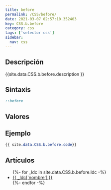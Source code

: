 ```yaml
---
title: before
permalink: /CSS/before/
date: 2021-03-07 02:57:10.352403
key: CSS.b.before
category: css
tags: ['selector css']
sidebar: 
  nav: css
---
```


## Descripción
{{site.data.CSS.b.before.description }}

## Sintaxis
~~~css
::before
~~~

## Valores

## Ejemplo
~~~css
{{ site.data.CSS.b.before.code}}
~~~

## Artículos
<ul>
{%- for _ldc in site.data.CSS.b.before.ldc -%}
   <li>
       <a href="{{_ldc['url'] }}">{{ _ldc['nombre'] }}</a>
   </li>
{%- endfor -%}
</ul>

